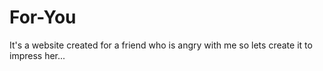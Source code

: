 # For-You
It's a website created for a friend who is angry with me so lets create it to impress her...
